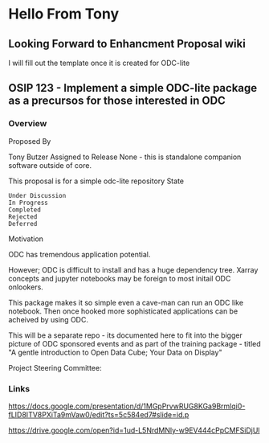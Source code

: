 # Hello From Tony

## Looking Forward to Enhancment Proposal wiki

I will fill out the template once it is created for ODC-lite


## OSIP 123 - Implement a simple ODC-lite package as a precursos for those interested in ODC

### Overview
Proposed By

Tony Butzer
Assigned to Release None - this is standalone companion software outside of core.

This proposal is for a simple odc-lite repository
State

    Under Discussion
    In Progress
    Completed
    Rejected
    Deferred

Motivation

ODC has tremendous application potential.

However; ODC is difficult to install and has a huge dependency tree. Xarray concepts and jupyter notebooks may be foreign to most initail ODC onlookers.

This package makes it so simple even a cave-man can run an ODC like notebook. Then once hooked more sophisticated applications can be acheived by using ODC.

This will be a separate repo - its documented here to fit into the bigger picture of ODC sponsored events and as part of the training package - titled "A gentle introduction to Open Data Cube; Your Data on Display"



Project Steering Committee:

   

### Links
https://docs.google.com/presentation/d/1MGpPrvwRUG8KGa9Brmlqi0-fLID8ITV8PXiTa9mVaw0/edit?ts=5c584ed7#slide=id.p

https://drive.google.com/open?id=1ud-L5NrdMNly-w9EV444cPpCMFSiDjUl


